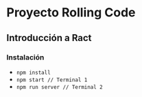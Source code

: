 # Proyecto Rolling Code
## Introducción a Ract

### Instalación
- `npm install`
- `npm start // Terminal 1`
- `npm run server // Terminal 2`
